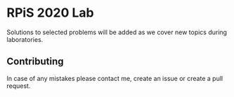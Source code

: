 # RPiS 2020 Lab

Solutions to selected problems will be added as we cover new topics during laboratories.

## Contributing

In case of any mistakes please contact me, create an issue or create a pull request.
